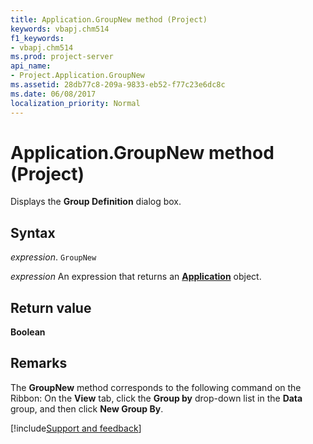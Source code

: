 ```yaml
---
title: Application.GroupNew method (Project)
keywords: vbapj.chm514
f1_keywords:
- vbapj.chm514
ms.prod: project-server
api_name:
- Project.Application.GroupNew
ms.assetid: 28db77c8-209a-9833-eb52-f77c23e6dc8c
ms.date: 06/08/2017
localization_priority: Normal
---
```



# Application.GroupNew method (Project)

Displays the  **Group Definition** dialog box.


## Syntax

_expression_. `GroupNew`

 _expression_ An expression that returns an **[Application](Project.Application.md)** object.


## Return value

 **Boolean**


## Remarks

The  **GroupNew** method corresponds to the following command on the Ribbon: On the **View** tab, click the **Group by** drop-down list in the **Data** group, and then click **New Group By**.

[!include[Support and feedback](~/includes/feedback-boilerplate.md)]